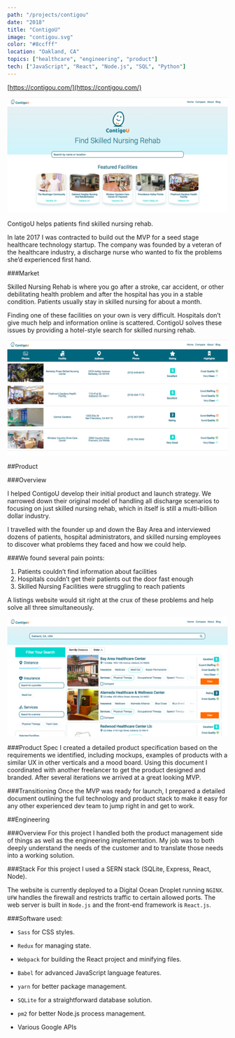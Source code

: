 ```yaml
---
path: "/projects/contigou"
date: "2018"
title: "ContigoU"
image: "contigou.svg"
color: "#8ccfff"
location: "Oakland, CA"
topics: ["healthcare", "engineering", "product"]
tech: ["JavaScript", "React", "Node.js", "SQL", "Python"]
---
```


[https://contigou.com/](https://contigou.com/)

![Homepage Screenshot](/images/contigou/homepage.png "ContigoU Homepage")

ContigoU helps patients find skilled nursing rehab.

In late 2017 I was contracted to build out the MVP for a seed stage healthcare technology startup. The company was founded by a veteran of the healthcare industry, a discharge nurse who wanted to fix the problems she’d experienced first hand.

###Market

Skilled Nursing Rehab is where you go after a stroke, car accident, or other debilitating health problem and after the hospital has you in a stable condition. Patients usually stay in skilled nursing for about a month.

Finding one of these facilities on your own is very difficult. Hospitals don’t give much help and information online is scattered. ContigoU solves these issues by providing a hotel-style search for skilled nursing rehab.

![Comparisons Page Screenshot](/images/contigou/comparisons.png "ContigoU Comparisons Page")

##Product

###Overview

I helped ContigoU develop their initial product and launch strategy. We narrowed down their original model of handling all discharge scenarios to focusing on just skilled nursing rehab, which in itself is still a multi-billion dollar industry.

I travelled with the founder up and down the Bay Area and interviewed dozens of patients, hospital administrators, and skilled nursing employees to discover what problems they faced and how we could help.

###We found several pain points:

1. Patients couldn’t find information about facilities
2. Hospitals couldn’t get their patients out the door fast enough
3. Skilled Nursing Facilities were struggling to reach patients

A listings website would sit right at the crux of these problems and help solve all three simultaneously.

![Listings Page Screenshot](/images/contigou/listings.png "ContigoU Listings Page")

###Product Spec
I created a detailed product specification based on the requirements we identified, including mockups, examples of products with a similar UX in other verticals and a mood board. Using this document I coordinated with another freelancer to get the product designed and branded. After several iterations we arrived at a great looking MVP.


###Transitioning
Once the MVP was ready for launch, I prepared a detailed document outlining the full technology and product stack to make it easy for any other experienced dev team to jump right in and get to work.


##Engineering

###Overview
For this project I handled both the product management side of things as well as the engineering implementation. My job was to both deeply understand the needs of the customer and to translate those needs into a working solution.

###Stack
For this project I used a SERN stack (SQLite, Express, React, Node).

The website is currently deployed to a Digital Ocean Droplet running `NGINX`.  `UFW` handles the firewall and restricts traffic to certain allowed ports. The web server is built in `Node.js` and the front-end framework is `React.js`.

###Software used:

* `Sass` for CSS styles.

* `Redux` for managing state.

* `Webpack` for building the React project and minifying files.

* `Babel` for advanced JavaScript language features.

* `yarn` for better package management.

* `SQLite` for a straightforward database solution.

* `pm2` for better Node.js process management.

* Various Google APIs

